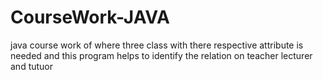 # CourseWork-JAVA
java course work of where three class with there respective attribute is needed  and this program helps to identify the relation on teacher lecturer and tutuor
